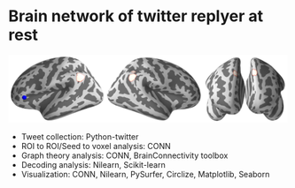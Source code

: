 # Brain network of twitter replyer at rest
![image](img/logo.png)

- Tweet collection: Python-twitter
- ROI to ROI/Seed to voxel analysis: CONN
- Graph theory analysis: CONN, BrainConnectivity toolbox
- Decoding analysis: Nilearn, Scikit-learn
- Visualization: CONN, Nilearn, PySurfer, Circlize, Matplotlib, Seaborn
